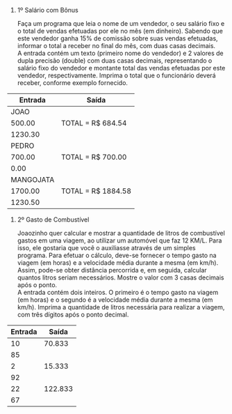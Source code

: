 <ol>
  <li>1º Salário com Bônus</li>
  <p>
    Faça um programa que leia o nome de um vendedor, o seu salário fixo e o total de vendas
    efetuadas por ele no mês (em dinheiro). Sabendo que este vendedor ganha 15% de comissão
    sobre suas vendas efetuadas, informar o total a receber no final do mês, com duas casas
    decimais.<br>
    A entrada contém um texto (primeiro nome do vendedor) e 2 valores de dupla precisão (double)
    com duas casas decimais, representando o salário fixo do vendedor e montante total das vendas
    efetuadas por este vendedor, respectivamente.
    Imprima o total que o funcionário deverá receber, conforme exemplo fornecido.</p>
</ol>

|                  Entrada                  |                  Saída                  |
|-------------------------------------------|-----------------------------------------|
|JOAO                                       |                                         |
|500.00                                     |TOTAL = R$ 684.54                        |
|1230.30                                    |                                         |
|PEDRO                                      |                                         |
|700.00                                     |TOTAL = R$ 700.00                        |
|0.00                                       |                                         |
|MANGOJATA                                  |                                         |
|1700.00                                    |TOTAL = R$ 1884.58                       |
|1230.50                                    |                                         |

<ol>
  <li>2º Gasto de Combustível</li>
  <p>
    Joaozinho quer calcular e mostrar a quantidade de litros de combustível gastos em uma viagem,
    ao utilizar um automóvel que faz 12 KM/L. Para isso, ele gostaria que você o auxiliasse através
    de um simples programa. Para efetuar o cálculo, deve-se fornecer o tempo gasto na viagem (em
    horas) e a velocidade média durante a mesma (em km/h). Assim, pode-se obter distância
    percorrida e, em seguida, calcular quantos litros seriam necessários. Mostre o valor com 3 casas
    decimais após o ponto.<br>
    A entrada contém dois inteiros. O primeiro é o tempo gasto na viagem (em horas) e o segundo
    é a velocidade média durante a mesma (em km/h). Imprima a quantidade de litros necessária
    para realizar a viagem, com três dígitos após o ponto decimal.</p>
</ol>

|                  Entrada                  |                  Saída                  |
|-------------------------------------------|-----------------------------------------|
|10                                         |70.833                                   |
|85                                         |                                         |
|2                                          |15.333                                   |
|92                                         |                                         |
|22                                         |122.833                                  |
|67                                         |                                         |
